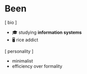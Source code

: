 # Been

[ bio ]

- 🎓  studying **information systems**
- 🖥️  rice addict

[ personality ]

- minimalist
- efficiency over formality

